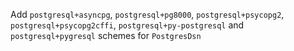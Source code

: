 Add `postgresql+asyncpg`, `postgresql+pg8000`, `postgresql+psycopg2`, `postgresql+psycopg2cffi`, `postgresql+py-postgresql` and `postgresql+pygresql` schemes for `PostgresDsn`
